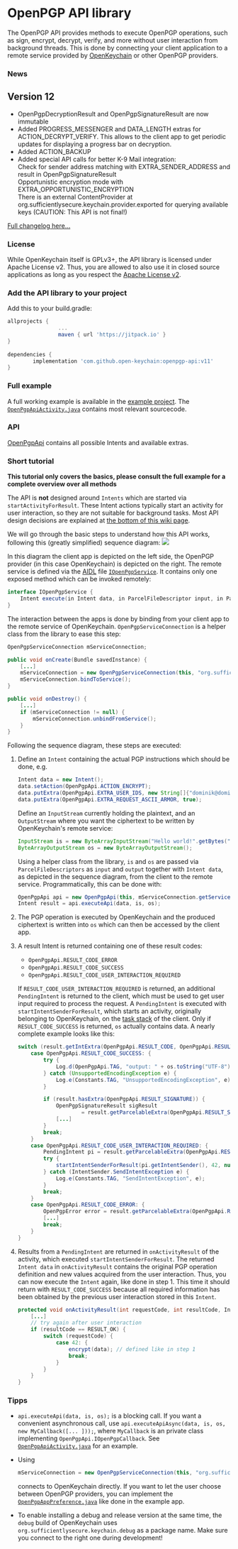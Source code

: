 # OpenPGP API library

The OpenPGP API provides methods to execute OpenPGP operations, such as sign, encrypt, decrypt, verify, and more without user interaction from background threads. This is done by connecting your client application to a remote service provided by [OpenKeychain](http://www.openkeychain.org) or other OpenPGP providers.

### News

## Version 12
  * OpenPgpDecryptionResult and OpenPgpSignatureResult are now immutable
  * Added PROGRESS_MESSENGER and DATA_LENGTH extras for ACTION_DECRYPT_VERIFY. This allows to the client app to get periodic updates for displaying a progress bar on decryption.
  * Added ACTION_BACKUP
  * Added special API calls for better K-9 Mail integration:  
    Check for sender address matching with EXTRA_SENDER_ADDRESS and result in OpenPgpSignatureResult  
    Opportunistic encryption mode with EXTRA_OPPORTUNISTIC_ENCRYPTION  
    There is an external ContentProvider at org.sufficientlysecure.keychain.provider.exported for querying available keys (CAUTION: This API is not final!)

[Full changelog here…](https://github.com/open-keychain/openpgp-api/blob/master/CHANGELOG.md)

### License
While OpenKeychain itself is GPLv3+, the API library is licensed under Apache License v2.
Thus, you are allowed to also use it in closed source applications as long as you respect the [Apache License v2](https://github.com/open-keychain/openpgp-api/blob/master/LICENSE).

### Add the API library to your project

Add this to your build.gradle:

```gradle
allprojects {                                                                                                                                                                                                              repositories {                                                                                   
                ...                            
                maven { url 'https://jitpack.io' }                                                                                                                                                                         }        
}                                                                                                                                                                                                                  
                                                                                                         
dependencies {
        implementation 'com.github.open-keychain:openpgp-api:v11'
}
```


### Full example
A full working example is available in the [example project](https://github.com/open-keychain/openpgp-api/blob/master/example). The [``OpenPgpApiActivity.java``](https://github.com/open-keychain/openpgp-api/blob/master/example/src/main/java/org/openintents/openpgp/example/OpenPgpApiActivity.java) contains most relevant sourcecode.

### API

[OpenPgpApi](https://github.com/open-keychain/openpgp-api/blob/master/openpgp-api/src/main/java/org/openintents/openpgp/util/OpenPgpApi.java) contains all possible Intents and available extras.

### Short tutorial

**This tutorial only covers the basics, please consult the full example for a complete overview over all methods**

The API is **not** designed around ``Intents`` which are started via ``startActivityForResult``. These Intent actions typically start an activity for user interaction, so they are not suitable for background tasks. Most API design decisions are explained at [the bottom of this wiki page](https://github.com/open-keychain/open-keychain/wiki/OpenPGP-API#internal-design-decisions).

We will go through the basic steps to understand how this API works, following this (greatly simplified) sequence diagram:
![](https://github.com/open-keychain/openpgp-api/raw/master/flow.png)

In this diagram the client app is depicted on the left side, the OpenPGP provider (in this case OpenKeychain) is depicted on the right.
The remote service is defined via the [AIDL](http://developer.android.com/guide/components/aidl.html) file [``IOpenPgpService``](https://github.com/open-keychain/openpgp-api/blob/master/openpgp-api/src/main/aidl/org/openintents/openpgp/IOpenPgpService.aidl).
It contains only one exposed method which can be invoked remotely:
```java
interface IOpenPgpService {
    Intent execute(in Intent data, in ParcelFileDescriptor input, in ParcelFileDescriptor output);
}
```
The interaction between the apps is done by binding from your client app to the remote service of OpenKeychain.
``OpenPgpServiceConnection`` is a helper class from the library to ease this step:
```java
OpenPgpServiceConnection mServiceConnection;

public void onCreate(Bundle savedInstance) {
    [...]
    mServiceConnection = new OpenPgpServiceConnection(this, "org.sufficientlysecure.keychain");
    mServiceConnection.bindToService();
}

public void onDestroy() {
    [...]
    if (mServiceConnection != null) {
        mServiceConnection.unbindFromService();
    }
}
```

Following the sequence diagram, these steps are executed:

1.  Define an ``Intent`` containing the actual PGP instructions which should be done, e.g.
    ```java
    Intent data = new Intent();
    data.setAction(OpenPgpApi.ACTION_ENCRYPT);
    data.putExtra(OpenPgpApi.EXTRA_USER_IDS, new String[]{"dominik@dominikschuermann.de"});
    data.putExtra(OpenPgpApi.EXTRA_REQUEST_ASCII_ARMOR, true);
    ```
    Define an ``InputStream`` currently holding the plaintext, and an ``OutputStream`` where you want the ciphertext to be written by OpenKeychain's remote service:
    ```java
    InputStream is = new ByteArrayInputStream("Hello world!".getBytes("UTF-8"));
    ByteArrayOutputStream os = new ByteArrayOutputStream();
    ```
    Using a helper class from the library, ``is`` and ``os`` are passed via ``ParcelFileDescriptors`` as ``input`` and ``output`` together with ``Intent data``, as depicted in the sequence diagram, from the client to the remote service.
    Programmatically, this can be done with:
    ```java
    OpenPgpApi api = new OpenPgpApi(this, mServiceConnection.getService());
    Intent result = api.executeApi(data, is, os);
    ```

2.  The PGP operation is executed by OpenKeychain and the produced ciphertext is written into ``os`` which can then be accessed by the client app.

3.  A result Intent is returned containing one of these result codes:
    * ``OpenPgpApi.RESULT_CODE_ERROR``
    * ``OpenPgpApi.RESULT_CODE_SUCCESS``
    * ``OpenPgpApi.RESULT_CODE_USER_INTERACTION_REQUIRED``

    If ``RESULT_CODE_USER_INTERACTION_REQUIRED`` is returned, an additional ``PendingIntent`` is returned to the client, which must be used to get user input required to process the request.
    A ``PendingIntent`` is executed with ``startIntentSenderForResult``, which starts an activity, originally belonging to OpenKeychain, on the [task stack](http://developer.android.com/guide/components/tasks-and-back-stack.html) of the client.
    Only if ``RESULT_CODE_SUCCESS`` is returned, ``os`` actually contains data.
    A nearly complete example looks like this:
    ```java
    switch (result.getIntExtra(OpenPgpApi.RESULT_CODE, OpenPgpApi.RESULT_CODE_ERROR)) {
        case OpenPgpApi.RESULT_CODE_SUCCESS: {
            try {
                Log.d(OpenPgpApi.TAG, "output: " + os.toString("UTF-8"));
            } catch (UnsupportedEncodingException e) {
                Log.e(Constants.TAG, "UnsupportedEncodingException", e);
            }

            if (result.hasExtra(OpenPgpApi.RESULT_SIGNATURE)) {
                OpenPgpSignatureResult sigResult
                        = result.getParcelableExtra(OpenPgpApi.RESULT_SIGNATURE);
                [...]
            }
            break;
        }
        case OpenPgpApi.RESULT_CODE_USER_INTERACTION_REQUIRED: {
            PendingIntent pi = result.getParcelableExtra(OpenPgpApi.RESULT_INTENT);
            try {
                startIntentSenderForResult(pi.getIntentSender(), 42, null, 0, 0, 0);
            } catch (IntentSender.SendIntentException e) {
                Log.e(Constants.TAG, "SendIntentException", e);
            }
            break;
        }
        case OpenPgpApi.RESULT_CODE_ERROR: {
            OpenPgpError error = result.getParcelableExtra(OpenPgpApi.RESULT_ERROR);
            [...]
            break;
        }
    }
    ```

4.  Results from a ``PendingIntent`` are returned in ``onActivityResult`` of the activity, which executed ``startIntentSenderForResult``.
    The returned ``Intent data`` in ``onActivityResult`` contains the original PGP operation definition and new values acquired from the user interaction.
    Thus, you can now execute the ``Intent`` again, like done in step 1.
    This time it should return with ``RESULT_CODE_SUCCESS`` because all required information has been obtained by the previous user interaction stored in this ``Intent``.
    ```java
    protected void onActivityResult(int requestCode, int resultCode, Intent data) {
        [...]
        // try again after user interaction
        if (resultCode == RESULT_OK) {
            switch (requestCode) {
                case 42: {
                    encrypt(data); // defined like in step 1
                    break;
                }
            }
        }
    }
    ```


### Tipps
*   ``api.executeApi(data, is, os);`` is a blocking call. If you want a convenient asynchronous call, use ``api.executeApiAsync(data, is, os, new MyCallback([... ]));``, where ``MyCallback`` is an private class implementing ``OpenPgpApi.IOpenPgpCallback``.
    See [``OpenPgpApiActivity.java``](https://github.com/open-keychain/openpgp-api/blob/master/example/src/main/java/org/openintents/openpgp/example/OpenPgpApiActivity.java) for an example.
*   Using

    ```java
    mServiceConnection = new OpenPgpServiceConnection(this, "org.sufficientlysecure.keychain");
    ```
    connects to OpenKeychain directly.
    If you want to let the user choose between OpenPGP providers, you can implement the [``OpenPgpAppPreference.java``](https://github.com/open-keychain/openpgp-api/tree/master/openpgp-api/src/main/java/org/openintents/openpgp/util/OpenPgpAppPreference.java) like done in the example app.

*    To enable installing a debug and release version at the same time, the `debug` build of OpenKeychain uses `org.sufficientlysecure.keychain.debug` as a package name. Make sure you connect to the right one during development!
